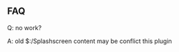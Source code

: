 ## FAQ

Q: no work?

A: old $:/Splashscreen content may be conflict this plugin

<!-- > notes: disable this plugin by plugin not work-->

